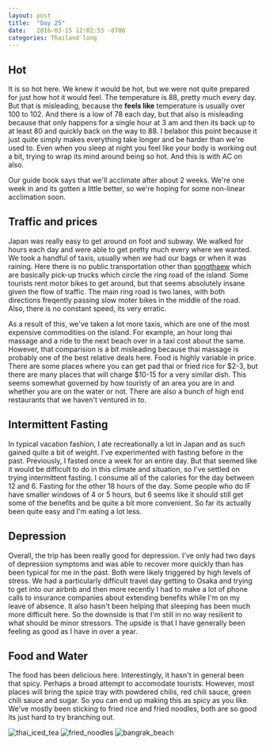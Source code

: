 ```yaml
---
layout: post
title:  "Day 25"
date:   2016-03-15 12:02:53 -0700
categories: Thailand long 
---
```


## Hot
It is so hot here.  We knew it would be hot, but we were not quite prepared for just how hot it would feel.  The temperature is 88, pretty much every day.  But that is misleading, because the **feels like** temperature is usually over 100 to 102.  And there is a low of 78 each day, but that also is misleading because that only happens for a single hour at 3 am and then its back up to at least 80 and quickly back on the way to 88. I belabor this point because it just quite simply makes everything take longer and be harder than we're used to.  Even when you sleep at night you feel like your body is working out a bit, trying to wrap its mind around being so hot.  And this is with AC on also. 

Our guide book says that we'll acclimate after about 2 weeks.  We're one week in and its gotten a little better, so we're hoping for some non-linear acclimation soon.

## Traffic and prices
Japan was really easy to get around on foot and subway.  We walked for hours each day and were able to get pretty much every where we wanted.  We took a handful of taxis, usually when we had our bags or when it was raining.  Here there is no public transportation other than [songthaew](https://en.wikipedia.org/wiki/Songthaew) which are basically pick-up trucks which circle the ring road of the island.  Some tourists rent motor bikes to get around, but that seems absolutely insane given the flow of traffic. The main ring road is two lanes, with both directions freqently passing slow moter bikes in the middle of the road.  Also, there is no constant speed, its very erratic. 

As a result of this, we've taken a lot more taxis, which are one of the most expensive commodities on the island.
For example, an hour long thai massage and a ride to the next beach over in a taxi cost about the same. However, that comparision is a bit misleading because thai massage is probably one of the best relative deals here.  Food is highly variable in price. There are some places where you can get pad thai or fried rice for $2-3, but there are many places that will charge $10-15 for a very similar dish.  This seems somewhat governed by how touristy of an area you are in and whether you are on the water or not.  There are also a bunch of high end restaurants that we haven't ventured in to. 

## Intermittent Fasting
In typical vacation fashion, I ate recreationally a lot in Japan and as such gained quite a bit of weight.  I've experimented with fasting before in the past.  Previously, I fasted once a week for an entire day.  But that seemed like it would be difficult to do in this climate and situation, so I've settled on trying intermittent fasting. I consume all of the calories for the day between 12 and 6.  Fasting for the other 18 hours of the day.  Some people who do IF have smaller windows of 4 or 5 hours, but 6 seems like it should still get some of the benefits and be quite a bit more convenient. So far its actually been quite easy and I'm eating a lot less. 

## Depression
Overall, the trip has been really good for depression. I've only had two days of depression symptoms and was able to recover more quickly than has been typical for me in the past.  Both were likely triggered by high levels of stress.  We had a particularly difficult travel day getting to Osaka and trying to get into our airbnb and then more recently I had to make a lot of phone calls to insurance companies about extending benefits while I'm on my leave of absence. It also hasn't been helping that sleeping has been much more difficult here.  So the downside is that I'm still in no way resilient to what should be minor stressors.  The upside is that I have generally been feeling as good as I have in over a year.  

## Food and Water
The food has been delicious here.  Interestingly, it hasn't in general been that spicy.  Perhaps a broad attempt to accomodate tourists.  However, most places will bring the spice tray with powdered chilis, red chili sauce, green chili sauce and sugar.  So you can end up making this as spicy as you like.  We've mostly been sticking to fried rice and fried noodles, both are so good its just hard to try branching out.

![thai_iced_tea](../../../../../img/thai_iced_tea.jpg)
![fried_noodles](../../../../../img/fried_noodles.jpg)
![bangrak_beach](../../../../../img/bangrak_beach.jpg)
